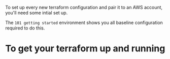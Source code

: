 To set up every new terraform configuration and pair it to an AWS account, you'll need some intial set up.  

The `101 getting started` environment shows you all baseline configuration required to do this.  


# To get your terraform up and running

